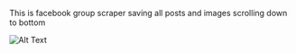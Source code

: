 This is facebook group scraper saving all posts and images scrolling down to bottom

![Alt Text]([https://s3.ezgif.com/tmp/ezgif-3-1b148367cf.gif](https://s3.ezgif.com/tmp/ezgif-3-1b148367cf.gif))



